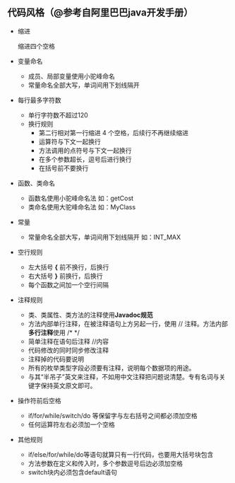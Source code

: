 ## 代码风格（@参考自阿里巴巴java开发手册）

- 缩进

  缩进四个空格

- 变量命名

  - 成员、局部变量使用小驼峰命名
  - 常量命名全部大写，单词间用下划线隔开

- 每行最多字符数

  - 单行字符数不超过120
  - 换行规则
    - 第二行相对第一行缩进 4 个空格，后续行不再继续缩进
    - 运算符与下文一起换行
    - 方法调用的点符号与下文一起换行
    - 在多个参数超长，逗号后进行换行
    - 在括号前不要换行

- 函数、类命名

  - 函数名使用小驼峰命名法  如：getCost
  - 类命名使用大驼峰命名法  如：MyClass

- 常量

  - 常量命名全部大写，单词间用下划线隔开 如：INT_MAX

- 空行规则

  - 左大括号 **{** 前不换行，后换行
  - 右大括号 **}** 前换行，后换行
  - 每个函数之间加一个空行间隔

- 注释规则

  - 类、类属性、类方法的注释使用**Javadoc规范**
  - 方法内部单行注释，在被注释语句上方另起一行，使用 // 注释。方法内部**多行注释**使用 /* */
  - 简单注释在语句后注释 //内容
  - 代码修改的同时同步修改注释
  - 注释掉的代码要说明
  - 所有的枚举类型字段必须要有注释，说明每个数据项的用途。
  - 与其“半吊子”英文来注释，不如用中文注释把问题说清楚。专有名词与关键字保持英文原文即可。

- 操作符前后空格

  - if/for/while/switch/do 等保留字与左右括号之间都必须加空格
  - 任何运算符左右必须加一个空格

- 其他规则

  - if/else/for/while/do等语句就算只有一行代码，也要用大括号块包含
  - 方法参数在定义和传入时，多个参数逗号后边必须加空格
  - switch块内必须包含default语句